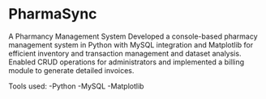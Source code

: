 # PharmaSync
A Pharmancy Management System
Developed a console-based pharmacy management system in Python with MySQL integration and Matplotlib for efficient inventory and transaction management and dataset analysis. Enabled CRUD operations for administrators and implemented a billing module to generate detailed invoices.

Tools used:
-Python
-MySQL
-Matplotlib
